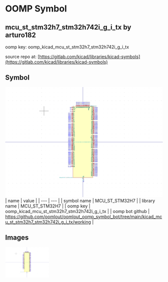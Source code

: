 # OOMP Symbol  
## mcu_st_stm32h7_stm32h742i_g_i_tx  by arturo182  
  
oomp key: oomp_kicad_mcu_st_stm32h7_stm32h742i_g_i_tx  
  
source repo at: [https://gitlab.com/kicad/libraries/kicad-symbols](https://gitlab.com/kicad/libraries/kicad-symbols)  
## Symbol  
  
[![working.png](working_600.png)](working.png)  
| name | value | 
| --- | --- | 
| symbol name | MCU_ST_STM32H7 | 
| library name | MCU_ST_STM32H7 | 
| oomp key | oomp_kicad_mcu_st_stm32h7_stm32h742i_g_i_tx | 
| oomp bot github | https://github.com/oomlout/oomlout_oomp_symbol_bot/tree/main/kicad_mcu_st_stm32h7_stm32h742i_g_i_tx/working | 
## Images  
  
[![working.png](working_140.png)](working.png)  
